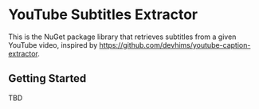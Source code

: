 # YouTube Subtitles Extractor

This is the NuGet package library that retrieves subtitles from a given YouTube video, inspired by https://github.com/devhims/youtube-caption-extractor.

## Getting Started

TBD
